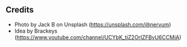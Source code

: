 

## Credits

- Photo by Jack B on Unsplash (https://unsplash.com/@nervum)
- Idea by Brackeys (https://www.youtube.com/channel/UCYbK_tjZ2OrIZFBvU6CCMiA)